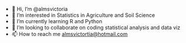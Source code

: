 - 👋 Hi, I’m @almsvictoria
- 👀 I’m interested in Statistics in Agriculture and Soil Science
- 🌱 I’m currently learning R and Python
- 💞️ I’m looking to collaborate on coding statistical analysis and data viz
- 📫 How to reach me almsvictortia@hotmail.com

<!---
almsvictoria/almsvictoria is a ✨ special ✨ repository because its `README.md` (this file) appears on your GitHub profile.
You can click the Preview link to take a look at your changes.
--->
